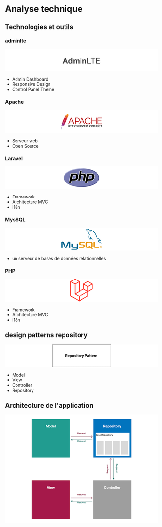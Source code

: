 # Analyse technique 
## Technologies et outils
### adminlte
![adminlte](img/adminlte.png)
- Admin Dashboard
- Responsive Design
- Control Panel Thème


### Apache
![apache](img/apache.png)
- Serveur web
- Open Source

### Laravel
![laravel](img/laravel.png)
- Framework
- Architecture MVC
- i18n

### MysSQL
![mySQL](img/myslq.png)
- un serveur de bases de données relationnelles

### PHP
![mySQL](img/php.png)
- Framework
- Architecture MVC
- i18n

## design patterns repository
![mySQL](img/repository.png)
- Model
- View
- Controller
- Repository

## Architecture de l'application

![repository-pattern](./img/repository-pattern.png)

